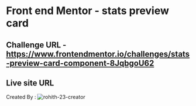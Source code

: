 # Front end Mentor - stats preview card

## Challenge URL - https://www.frontendmentor.io/challenges/stats-preview-card-component-8JqbgoU62
## Live site URL 

Created By :
![rohith-23-creator](https://github.com/rohith-23-creator)
